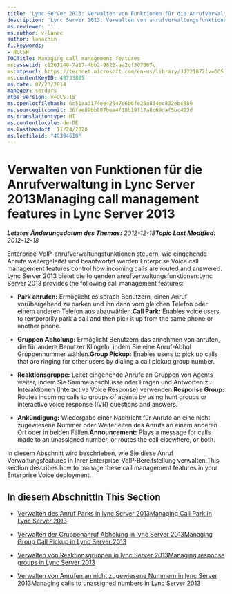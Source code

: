 ```yaml
---
title: 'Lync Server 2013: Verwalten von Funktionen für die Anrufverwaltung'
description: 'Lync Server 2013: Verwalten von anrufverwaltungsfunktionen.'
ms.reviewer: ''
ms.author: v-lanac
author: lanachin
f1.keywords:
- NOCSH
TOCTitle: Managing call management features
ms:assetid: c1261140-7a17-4bb2-9823-aa2cf307067c
ms:mtpsurl: https://technet.microsoft.com/en-us/library/JJ721872(v=OCS.15)
ms:contentKeyID: 49733805
ms.date: 07/23/2014
manager: serdars
mtps_version: v=OCS.15
ms.openlocfilehash: 6c51aa3174ee42047e6b6fe25a834ec832ebc889
ms.sourcegitcommit: 36fee89bb887bea4f18b19f17a8c69daf5bc423d
ms.translationtype: MT
ms.contentlocale: de-DE
ms.lasthandoff: 11/24/2020
ms.locfileid: "49394610"
---
```

# <a name="managing-call-management-features-in-lync-server-2013"></a><span data-ttu-id="d4813-103">Verwalten von Funktionen für die Anrufverwaltung in Lync Server 2013</span><span class="sxs-lookup"><span data-stu-id="d4813-103">Managing call management features in Lync Server 2013</span></span>

<div data-xmlns="http://www.w3.org/1999/xhtml">

<div class="topic" data-xmlns="http://www.w3.org/1999/xhtml" data-msxsl="urn:schemas-microsoft-com:xslt" data-cs="https://msdn.microsoft.com/">

<div data-asp="https://msdn2.microsoft.com/asp">



</div>

<div id="mainSection">

<div id="mainBody"><span data-ttu-id="d4813-104">

<span> </span></span><span class="sxs-lookup"><span data-stu-id="d4813-104">

<span> </span></span></span>

<span data-ttu-id="d4813-105">_**Letztes Änderungsdatum des Themas:** 2012-12-18_</span><span class="sxs-lookup"><span data-stu-id="d4813-105">_**Topic Last Modified:** 2012-12-18_</span></span>

<span data-ttu-id="d4813-106">Enterprise-VoIP-anrufverwaltungsfunktionen steuern, wie eingehende Anrufe weitergeleitet und beantwortet werden.</span><span class="sxs-lookup"><span data-stu-id="d4813-106">Enterprise Voice call management features control how incoming calls are routed and answered.</span></span> <span data-ttu-id="d4813-107">Lync Server 2013 bietet die folgenden anrufverwaltungsfunktionen:</span><span class="sxs-lookup"><span data-stu-id="d4813-107">Lync Server 2013 provides the following call management features:</span></span>

  - <span data-ttu-id="d4813-108">**Park anrufen:** Ermöglicht es sprach Benutzern, einen Anruf vorübergehend zu parken und ihn dann vom gleichen Telefon oder einem anderen Telefon aus abzuwählen.</span><span class="sxs-lookup"><span data-stu-id="d4813-108">**Call Park:** Enables voice users to temporarily park a call and then pick it up from the same phone or another phone.</span></span>

  - <span data-ttu-id="d4813-109">**Gruppen Abholung:** Ermöglicht Benutzern das annehmen von anrufen, die für andere Benutzer Klingeln, indem Sie eine Anruf-Abhol Gruppennummer wählen.</span><span class="sxs-lookup"><span data-stu-id="d4813-109">**Group Pickup:** Enables users to pick up calls that are ringing for other users by dialing a call pickup group number.</span></span>

  - <span data-ttu-id="d4813-110">**Reaktionsgruppe:** Leitet eingehende Anrufe an Gruppen von Agents weiter, indem Sie Sammelanschlüsse oder Fragen und Antworten zu Interaktionen (Interactive Voice Response) verwenden.</span><span class="sxs-lookup"><span data-stu-id="d4813-110">**Response Group:** Routes incoming calls to groups of agents by using hunt groups or interactive voice response (IVR) questions and answers.</span></span>

  - <span data-ttu-id="d4813-111">**Ankündigung:** Wiedergabe einer Nachricht für Anrufe an eine nicht zugewiesene Nummer oder Weiterleiten des Anrufs an einem anderen Ort oder in beiden Fällen.</span><span class="sxs-lookup"><span data-stu-id="d4813-111">**Announcement:** Plays a message for calls made to an unassigned number, or routes the call elsewhere, or both.</span></span>

<span data-ttu-id="d4813-112">In diesem Abschnitt wird beschrieben, wie Sie diese Anruf Verwaltungsfeatures in Ihrer Enterprise-VoIP-Bereitstellung verwalten.</span><span class="sxs-lookup"><span data-stu-id="d4813-112">This section describes how to manage these call management features in your Enterprise Voice deployment.</span></span>

<div>

## <a name="in-this-section"></a><span data-ttu-id="d4813-113">In diesem Abschnitt</span><span class="sxs-lookup"><span data-stu-id="d4813-113">In This Section</span></span>

  - [<span data-ttu-id="d4813-114">Verwalten des Anruf Parks in lync Server 2013</span><span class="sxs-lookup"><span data-stu-id="d4813-114">Managing Call Park in Lync Server 2013</span></span>](lync-server-2013-managing-call-park.md)

  - [<span data-ttu-id="d4813-115">Verwalten der Gruppenanruf Abholung in lync Server 2013</span><span class="sxs-lookup"><span data-stu-id="d4813-115">Managing Group Call Pickup in Lync Server 2013</span></span>](lync-server-2013-managing-group-call-pickup.md)

  - [<span data-ttu-id="d4813-116">Verwalten von Reaktionsgruppen in lync Server 2013</span><span class="sxs-lookup"><span data-stu-id="d4813-116">Managing response groups in Lync Server 2013</span></span>](lync-server-2013-managing-response-groups.md)

  - [<span data-ttu-id="d4813-117">Verwalten von Anrufen an nicht zugewiesene Nummern in lync Server 2013</span><span class="sxs-lookup"><span data-stu-id="d4813-117">Managing calls to unassigned numbers in Lync Server 2013</span></span>](lync-server-2013-managing-calls-to-unassigned-numbers.md)

<span data-ttu-id="d4813-118"></div>

</div>

<span> </span>

</div>

</div>

</span><span class="sxs-lookup"><span data-stu-id="d4813-118"></div>

</div>

<span> </span>

</div>

</div>

</span></span></div>

